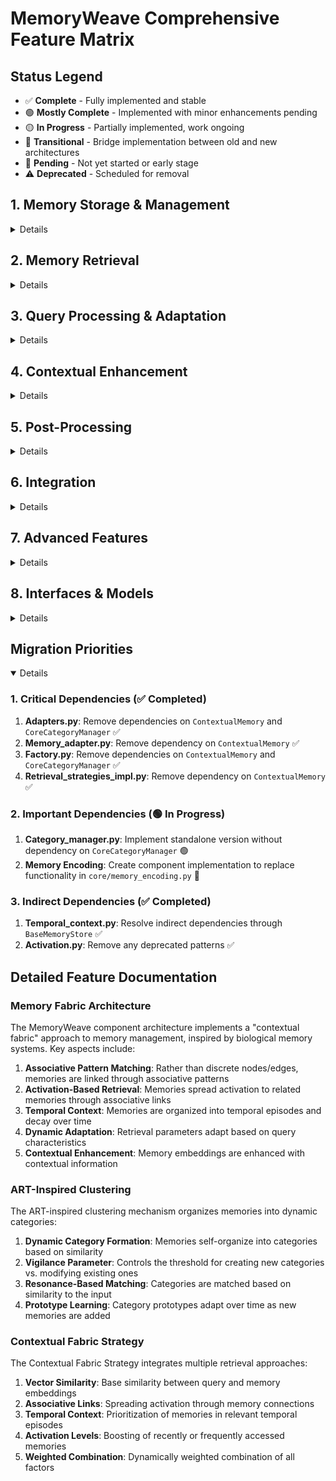 # MemoryWeave Comprehensive Feature Matrix

## Status Legend

- ✅ **Complete** - Fully implemented and stable
- 🟢 **Mostly Complete** - Implemented with minor enhancements pending
- 🟡 **In Progress** - Partially implemented, work ongoing
- 🔶 **Transitional** - Bridge implementation between old and new architectures
- 🔴 **Pending** - Not yet started or early stage
- ⚠️ **Deprecated** - Scheduled for removal

## 1. Memory Storage & Management

<details>

| Feature | Core Implementation | Component Implementation | Status | Migration Notes |
|---------|---------------------|--------------------------|:------:|-----------------|
| **Memory Storage** | `core/core_memory.py` | `storage/vector_store.py`<br>`storage/refactored/memory_store.py` | ✅ | Core version deprecated |
| **Vector Storage** | Built into `core_memory.py` | `storage/vector_store.py` | ✅ | Complete replacement |
| **Memory Manager** | `core/contextual_memory.py` | `components/memory_manager.py` | ✅ | Core references removed |
| **Memory Encoding** | `core/memory_encoding.py` | No direct equivalent | 🔴 | Needs implementation in components |
| **Category Management** | `core/category_manager.py` | `components/category_manager.py`<br>`storage/category.py` | 🟢 | Core dependencies reduced |
| **Activation Management** | Part of `core_memory.py` | `components/activation.py`<br>`storage/activation.py` | ✅ | Complete implementation |
| **Memory Chunking** | Not implemented | `components/text_chunker.py` | ✅ | New feature in components |
| **Hybrid Storage** | Not implemented | `storage/refactored/hybrid_store.py` | ✅ | New feature in components |

</details>

## 2. Memory Retrieval

<details>

| Feature | Core Implementation | Component Implementation | Status | Migration Notes |
|---------|---------------------|--------------------------|:------:|-----------------|
| **Base Retrieval** | `core/memory_retriever.py` | `components/retriever.py` | ✅ | Core version deprecated |
| **Similarity Retrieval** | Part of `memory_retriever.py` | `components/retrieval_strategies_impl.py` | ✅ | Core dependencies removed |
| **Category Retrieval** | Part of `memory_retriever.py` | `components/retrieval_strategies_impl.py` | ✅ | Core dependencies removed |
| **Temporal Retrieval** | Part of `memory_retriever.py` | `components/retrieval_strategies_impl.py`<br>`retrieval/temporal.py` | ✅ | Core dependencies removed |
| **Hybrid Retrieval** | Not implemented | `components/retrieval_strategies/hybrid_fabric_strategy.py`<br>`retrieval/hybrid.py` | ✅ | New feature in components |
| **Two-Stage Retrieval** | Not implemented | `components/retrieval_strategies_impl.py`<br>`retrieval/two_stage.py` | ✅ | Core dependencies removed |
| **Contextual Fabric** | Not implemented | `components/retrieval_strategies/contextual_fabric_strategy.py` | ✅ | New feature in components |
| **Chunked Retrieval** | Not implemented | `components/retrieval_strategies/chunked_fabric_strategy.py` | ✅ | New feature in components |
| **Transitional Retriever** | `core/refactored_retrieval.py` | N/A | 🔶 | Temporary bridge implementation |
| **Vector Search** | Basic implementation | `storage/vector_search/*` | ✅ | Enhanced in components |
| **ANN (FAISS)** | Basic implementation | `storage/vector_search/faiss_search.py` | ✅ | Enhanced in components |

</details>

## 3. Query Processing & Adaptation

<details>

| Feature | Core Implementation | Component Implementation | Status | Migration Notes |
|---------|---------------------|--------------------------|:------:|-----------------|
| **Query Analysis** | Not implemented | `components/query_analysis.py`<br>`query/analyzer.py` | ✅ | New feature in components |
| **Query Adaptation** | Not implemented | `components/query_adapter.py`<br>`query/adaptation.py` | ✅ | New feature in components |
| **Query Context** | Not implemented | `components/query_context_builder.py` | ✅ | New feature in components |
| **Keyword Extraction** | Not implemented | `components/keyword_expander.py`<br>`nlp/keywords.py`<br>`query/keyword.py` | ✅ | New feature in components |
| **Dynamic Thresholds** | Not implemented | `components/dynamic_threshold_adjuster.py` | ✅ | New feature in components |
| **Dynamic Context** | Not implemented | `components/dynamic_context_adapter.py` | ✅ | New feature in components |
| **Personal Attributes** | Not implemented | `components/personal_attributes.py` | ✅ | New feature in components |

</details>

## 4. Contextual Enhancement

<details>

| Feature | Core Implementation | Component Implementation | Status | Migration Notes |
|---------|---------------------|--------------------------|:------:|-----------------|
| **Contextual Embedding** | Not implemented | `components/context_enhancement.py` | ✅ | New feature in components |
| **Temporal Context** | Not implemented | `components/temporal_context.py` | ✅ | Indirect dependencies resolved |
| **Associative Linking** | Not implemented | `components/associative_linking.py` | ✅ | New feature in components |
| **Memory Decay** | Basic implementation | `components/memory_decay.py` | ✅ | Enhanced in components |
| **Context Signals** | Not implemented | Part of `context_enhancement.py` | ✅ | New feature in components |

</details>

## 5. Post-Processing

<details>

| Feature | Core Implementation | Component Implementation | Status | Migration Notes |
|---------|---------------------|--------------------------|:------:|-----------------|
| **Keyword Boost** | Basic implementation | `components/post_processors.py` | ✅ | Enhanced in components |
| **Semantic Coherence** | Basic implementation | `components/post_processors.py` | ✅ | Enhanced in components |
| **Adaptive K Selection** | Basic implementation | `components/post_processors.py` | ✅ | Enhanced in components |
| **Minimum Results** | Not implemented | `components/post_processors.py` | ✅ | New feature in components |
| **Attribute Processor** | Not implemented | `components/post_processors.py` | ✅ | New feature in components |

</details>

## 6. Integration

<details>

| Feature | Core Implementation | Component Implementation | Status | Migration Notes |
|---------|---------------------|--------------------------|:------:|-----------------|
| **Adapters** | N/A | `components/adapters.py` | ✅ | Core dependencies removed |
| **Memory Adapter** | N/A | `components/memory_adapter.py` | ✅ | Core dependencies removed |
| **Factory** | N/A | `components/factory.py`<br>`factory/memory_factory.py`<br>`factory/memory.py` | ✅ | Core dependencies removed |
| **Pipeline Config** | N/A | `components/pipeline_config.py` | ✅ | New feature in components |
| **Component Registry** | N/A | `components/component_names.py` | ✅ | New feature in components |
| **Base Components** | N/A | `components/base.py` | ✅ | New feature in components |
| **API Integration** | N/A | `api/memory_weave.py`<br>`api/hybrid_memory_weave.py`<br>`api/chunked_memory_weave.py` | ✅ | Only uses components |
| **Retrieval Orchestration** | N/A | `api/retrieval_orchestrator.py` | ✅ | Only uses components |
| **LLM Integration** | N/A | `api/llm_provider.py`<br>`integrations/inference_adapters.py` | ✅ | Only uses components |

</details>

## 7. Advanced Features

<details>

| Feature | Core Implementation | Component Implementation | Status | Migration Notes |
|---------|---------------------|--------------------------|:------:|-----------------|
| **ART-Inspired Clustering** | `core/category_manager.py` | `components/category_manager.py` | 🟢 | Core dependencies reduced |
| **Dynamic Vigilance** | `core/category_manager.py` | `components/category_manager.py` | 🟢 | Core dependencies reduced |
| **Category Consolidation** | `core/category_manager.py` | `components/category_manager.py` | 🟢 | Core dependencies reduced |
| **Confidence Thresholding** | `core/memory_retriever.py` | `components/dynamic_threshold_adjuster.py` | ✅ | Enhanced in components |
| **Two-Stage Retrieval** | Not implemented | `components/retrieval_strategies_impl.py` | ✅ | Core dependencies removed |
| **Spreading Activation** | Not implemented | `components/activation.py` | ✅ | New feature in components |
| **Temporally-Aware Retrieval** | Not implemented | `components/temporal_context.py` | ✅ | Indirect dependencies resolved |
| **Memory Fabric** | Not implemented | `components/retrieval_strategies/contextual_fabric_strategy.py` | ✅ | New feature in components |
| **Hybrid BM25+Vector** | Not implemented | `storage/vector_search/hybrid_search.py` | ✅ | New feature in components |

</details>

## 8. Interfaces & Models

<details>

| Feature | Core Implementation | Component Implementation | Status | Migration Notes |
|---------|---------------------|--------------------------|:------:|-----------------|
| **Memory Interface** | Basic implementation | `interfaces/memory.py` | ✅ | Enhanced definitions |
| **Retrieval Interface** | Basic implementation | `interfaces/retrieval.py` | ✅ | Enhanced definitions |
| **Pipeline Interface** | Not implemented | `interfaces/pipeline.py` | ✅ | New feature in components |
| **Query Interface** | Not implemented | `interfaces/query.py` | ✅ | New feature in components |
| **Configuration Models** | Not implemented | `config/options.py`<br>`config/validation.py` | ✅ | New feature in components |

</details>

## Migration Priorities

<details open>

### 1. Critical Dependencies (✅ Completed)

1. **Adapters.py**: Remove dependencies on `ContextualMemory` and `CoreCategoryManager` ✅
2. **Memory_adapter.py**: Remove dependency on `ContextualMemory` ✅
3. **Factory.py**: Remove dependencies on `ContextualMemory` and `CoreCategoryManager` ✅
4. **Retrieval_strategies_impl.py**: Remove dependency on `ContextualMemory` ✅

### 2. Important Dependencies (🟢 In Progress)

1. **Category_manager.py**: Implement standalone version without dependency on `CoreCategoryManager` 🟢
2. **Memory Encoding**: Create component implementation to replace functionality in `core/memory_encoding.py` 🔴

### 3. Indirect Dependencies (✅ Completed)

1. **Temporal_context.py**: Resolve indirect dependencies through `BaseMemoryStore` ✅
2. **Activation.py**: Remove any deprecated patterns ✅

## Detailed Feature Documentation

### Memory Fabric Architecture

The MemoryWeave component architecture implements a "contextual fabric" approach to memory management, inspired by biological memory systems. Key aspects include:

1. **Associative Pattern Matching**: Rather than discrete nodes/edges, memories are linked through associative patterns
1. **Activation-Based Retrieval**: Memories spread activation to related memories through associative links
1. **Temporal Context**: Memories are organized into temporal episodes and decay over time
1. **Dynamic Adaptation**: Retrieval parameters adapt based on query characteristics
1. **Contextual Enhancement**: Memory embeddings are enhanced with contextual information

### ART-Inspired Clustering

The ART-inspired clustering mechanism organizes memories into dynamic categories:

1. **Dynamic Category Formation**: Memories self-organize into categories based on similarity
1. **Vigilance Parameter**: Controls the threshold for creating new categories vs. modifying existing ones
1. **Resonance-Based Matching**: Categories are matched based on similarity to the input
1. **Prototype Learning**: Category prototypes adapt over time as new memories are added

### Contextual Fabric Strategy

The Contextual Fabric Strategy integrates multiple retrieval approaches:

1. **Vector Similarity**: Base similarity between query and memory embeddings
1. **Associative Links**: Spreading activation through memory connections
1. **Temporal Context**: Prioritization of memories in relevant temporal episodes
1. **Activation Levels**: Boosting of recently or frequently accessed memories
1. **Weighted Combination**: Dynamically weighted combination of all factors

</details>
